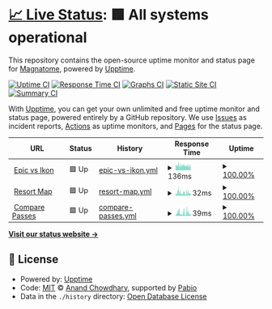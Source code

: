 # [📈 Live Status](https://magnatome.github.io/epic-vs-ikon-status-page): <!--live status--> **🟩 All systems operational**

This repository contains the open-source uptime monitor and status page for [Magnatome](https://magnatome.com), powered by [Upptime](https://github.com/upptime/upptime).

[![Uptime CI](https://github.com/magnatome/epic-vs-ikon-status-page/workflows/Uptime%20CI/badge.svg)](https://github.com/magnatome/epic-vs-ikon-status-page/actions?query=workflow%3A%22Uptime+CI%22)
[![Response Time CI](https://github.com/magnatome/epic-vs-ikon-status-page/workflows/Response%20Time%20CI/badge.svg)](https://github.com/magnatome/epic-vs-ikon-status-page/actions?query=workflow%3A%22Response+Time+CI%22)
[![Graphs CI](https://github.com/magnatome/epic-vs-ikon-status-page/workflows/Graphs%20CI/badge.svg)](https://github.com/magnatome/epic-vs-ikon-status-page/actions?query=workflow%3A%22Graphs+CI%22)
[![Static Site CI](https://github.com/magnatome/epic-vs-ikon-status-page/workflows/Static%20Site%20CI/badge.svg)](https://github.com/magnatome/epic-vs-ikon-status-page/actions?query=workflow%3A%22Static+Site+CI%22)
[![Summary CI](https://github.com/magnatome/epic-vs-ikon-status-page/workflows/Summary%20CI/badge.svg)](https://github.com/magnatome/epic-vs-ikon-status-page/actions?query=workflow%3A%22Summary+CI%22)

With [Upptime](https://upptime.js.org), you can get your own unlimited and free uptime monitor and status page, powered entirely by a GitHub repository. We use [Issues](https://github.com/magnatome/epic-vs-ikon-status-page/issues) as incident reports, [Actions](https://github.com/magnatome/epic-vs-ikon-status-page/actions) as uptime monitors, and [Pages](https://magnatome.github.io/epic-vs-ikon-status-page) for the status page.

<!--start: status pages-->
<!-- This summary is generated by Upptime (https://github.com/upptime/upptime) -->
<!-- Do not edit this manually, your changes will be overwritten -->
<!-- prettier-ignore -->
| URL | Status | History | Response Time | Uptime |
| --- | ------ | ------- | ------------- | ------ |
| <img alt="" src="https://icons.duckduckgo.com/ip3/www.epicorikon.com.ico" height="13"> [Epic vs Ikon](https://www.epicorikon.com) | 🟩 Up | [epic-vs-ikon.yml](https://github.com/magnatome/epic-vs-ikon-status-page/commits/HEAD/history/epic-vs-ikon.yml) | <details><summary><img alt="Response time graph" src="./graphs/epic-vs-ikon/response-time-week.png" height="20"> 136ms</summary><br><a href="https://status.epicorikon.com/history/epic-vs-ikon"><img alt="Response time 153" src="https://img.shields.io/endpoint?url=https%3A%2F%2Fraw.githubusercontent.com%2Fmagnatome%2Fepic-vs-ikon-status-page%2FHEAD%2Fapi%2Fepic-vs-ikon%2Fresponse-time.json"></a><br><a href="https://status.epicorikon.com/history/epic-vs-ikon"><img alt="24-hour response time 123" src="https://img.shields.io/endpoint?url=https%3A%2F%2Fraw.githubusercontent.com%2Fmagnatome%2Fepic-vs-ikon-status-page%2FHEAD%2Fapi%2Fepic-vs-ikon%2Fresponse-time-day.json"></a><br><a href="https://status.epicorikon.com/history/epic-vs-ikon"><img alt="7-day response time 136" src="https://img.shields.io/endpoint?url=https%3A%2F%2Fraw.githubusercontent.com%2Fmagnatome%2Fepic-vs-ikon-status-page%2FHEAD%2Fapi%2Fepic-vs-ikon%2Fresponse-time-week.json"></a><br><a href="https://status.epicorikon.com/history/epic-vs-ikon"><img alt="30-day response time 151" src="https://img.shields.io/endpoint?url=https%3A%2F%2Fraw.githubusercontent.com%2Fmagnatome%2Fepic-vs-ikon-status-page%2FHEAD%2Fapi%2Fepic-vs-ikon%2Fresponse-time-month.json"></a><br><a href="https://status.epicorikon.com/history/epic-vs-ikon"><img alt="1-year response time 153" src="https://img.shields.io/endpoint?url=https%3A%2F%2Fraw.githubusercontent.com%2Fmagnatome%2Fepic-vs-ikon-status-page%2FHEAD%2Fapi%2Fepic-vs-ikon%2Fresponse-time-year.json"></a></details> | <details><summary><a href="https://status.epicorikon.com/history/epic-vs-ikon">100.00%</a></summary><a href="https://status.epicorikon.com/history/epic-vs-ikon"><img alt="All-time uptime 100.00%" src="https://img.shields.io/endpoint?url=https%3A%2F%2Fraw.githubusercontent.com%2Fmagnatome%2Fepic-vs-ikon-status-page%2FHEAD%2Fapi%2Fepic-vs-ikon%2Fuptime.json"></a><br><a href="https://status.epicorikon.com/history/epic-vs-ikon"><img alt="24-hour uptime 100.00%" src="https://img.shields.io/endpoint?url=https%3A%2F%2Fraw.githubusercontent.com%2Fmagnatome%2Fepic-vs-ikon-status-page%2FHEAD%2Fapi%2Fepic-vs-ikon%2Fuptime-day.json"></a><br><a href="https://status.epicorikon.com/history/epic-vs-ikon"><img alt="7-day uptime 100.00%" src="https://img.shields.io/endpoint?url=https%3A%2F%2Fraw.githubusercontent.com%2Fmagnatome%2Fepic-vs-ikon-status-page%2FHEAD%2Fapi%2Fepic-vs-ikon%2Fuptime-week.json"></a><br><a href="https://status.epicorikon.com/history/epic-vs-ikon"><img alt="30-day uptime 100.00%" src="https://img.shields.io/endpoint?url=https%3A%2F%2Fraw.githubusercontent.com%2Fmagnatome%2Fepic-vs-ikon-status-page%2FHEAD%2Fapi%2Fepic-vs-ikon%2Fuptime-month.json"></a><br><a href="https://status.epicorikon.com/history/epic-vs-ikon"><img alt="1-year uptime 100.00%" src="https://img.shields.io/endpoint?url=https%3A%2F%2Fraw.githubusercontent.com%2Fmagnatome%2Fepic-vs-ikon-status-page%2FHEAD%2Fapi%2Fepic-vs-ikon%2Fuptime-year.json"></a></details>
| <img alt="" src="https://icons.duckduckgo.com/ip3/www.epicorikon.com.ico" height="13"> [Resort Map](https://www.epicorikon.com/map) | 🟩 Up | [resort-map.yml](https://github.com/magnatome/epic-vs-ikon-status-page/commits/HEAD/history/resort-map.yml) | <details><summary><img alt="Response time graph" src="./graphs/resort-map/response-time-week.png" height="20"> 32ms</summary><br><a href="https://status.epicorikon.com/history/resort-map"><img alt="Response time 45" src="https://img.shields.io/endpoint?url=https%3A%2F%2Fraw.githubusercontent.com%2Fmagnatome%2Fepic-vs-ikon-status-page%2FHEAD%2Fapi%2Fresort-map%2Fresponse-time.json"></a><br><a href="https://status.epicorikon.com/history/resort-map"><img alt="24-hour response time 23" src="https://img.shields.io/endpoint?url=https%3A%2F%2Fraw.githubusercontent.com%2Fmagnatome%2Fepic-vs-ikon-status-page%2FHEAD%2Fapi%2Fresort-map%2Fresponse-time-day.json"></a><br><a href="https://status.epicorikon.com/history/resort-map"><img alt="7-day response time 32" src="https://img.shields.io/endpoint?url=https%3A%2F%2Fraw.githubusercontent.com%2Fmagnatome%2Fepic-vs-ikon-status-page%2FHEAD%2Fapi%2Fresort-map%2Fresponse-time-week.json"></a><br><a href="https://status.epicorikon.com/history/resort-map"><img alt="30-day response time 38" src="https://img.shields.io/endpoint?url=https%3A%2F%2Fraw.githubusercontent.com%2Fmagnatome%2Fepic-vs-ikon-status-page%2FHEAD%2Fapi%2Fresort-map%2Fresponse-time-month.json"></a><br><a href="https://status.epicorikon.com/history/resort-map"><img alt="1-year response time 45" src="https://img.shields.io/endpoint?url=https%3A%2F%2Fraw.githubusercontent.com%2Fmagnatome%2Fepic-vs-ikon-status-page%2FHEAD%2Fapi%2Fresort-map%2Fresponse-time-year.json"></a></details> | <details><summary><a href="https://status.epicorikon.com/history/resort-map">100.00%</a></summary><a href="https://status.epicorikon.com/history/resort-map"><img alt="All-time uptime 100.00%" src="https://img.shields.io/endpoint?url=https%3A%2F%2Fraw.githubusercontent.com%2Fmagnatome%2Fepic-vs-ikon-status-page%2FHEAD%2Fapi%2Fresort-map%2Fuptime.json"></a><br><a href="https://status.epicorikon.com/history/resort-map"><img alt="24-hour uptime 100.00%" src="https://img.shields.io/endpoint?url=https%3A%2F%2Fraw.githubusercontent.com%2Fmagnatome%2Fepic-vs-ikon-status-page%2FHEAD%2Fapi%2Fresort-map%2Fuptime-day.json"></a><br><a href="https://status.epicorikon.com/history/resort-map"><img alt="7-day uptime 100.00%" src="https://img.shields.io/endpoint?url=https%3A%2F%2Fraw.githubusercontent.com%2Fmagnatome%2Fepic-vs-ikon-status-page%2FHEAD%2Fapi%2Fresort-map%2Fuptime-week.json"></a><br><a href="https://status.epicorikon.com/history/resort-map"><img alt="30-day uptime 100.00%" src="https://img.shields.io/endpoint?url=https%3A%2F%2Fraw.githubusercontent.com%2Fmagnatome%2Fepic-vs-ikon-status-page%2FHEAD%2Fapi%2Fresort-map%2Fuptime-month.json"></a><br><a href="https://status.epicorikon.com/history/resort-map"><img alt="1-year uptime 100.00%" src="https://img.shields.io/endpoint?url=https%3A%2F%2Fraw.githubusercontent.com%2Fmagnatome%2Fepic-vs-ikon-status-page%2FHEAD%2Fapi%2Fresort-map%2Fuptime-year.json"></a></details>
| <img alt="" src="https://icons.duckduckgo.com/ip3/www.epicorikon.com.ico" height="13"> [Compare Passes](https://www.epicorikon.com/passes/compare) | 🟩 Up | [compare-passes.yml](https://github.com/magnatome/epic-vs-ikon-status-page/commits/HEAD/history/compare-passes.yml) | <details><summary><img alt="Response time graph" src="./graphs/compare-passes/response-time-week.png" height="20"> 39ms</summary><br><a href="https://status.epicorikon.com/history/compare-passes"><img alt="Response time 73" src="https://img.shields.io/endpoint?url=https%3A%2F%2Fraw.githubusercontent.com%2Fmagnatome%2Fepic-vs-ikon-status-page%2FHEAD%2Fapi%2Fcompare-passes%2Fresponse-time.json"></a><br><a href="https://status.epicorikon.com/history/compare-passes"><img alt="24-hour response time 22" src="https://img.shields.io/endpoint?url=https%3A%2F%2Fraw.githubusercontent.com%2Fmagnatome%2Fepic-vs-ikon-status-page%2FHEAD%2Fapi%2Fcompare-passes%2Fresponse-time-day.json"></a><br><a href="https://status.epicorikon.com/history/compare-passes"><img alt="7-day response time 39" src="https://img.shields.io/endpoint?url=https%3A%2F%2Fraw.githubusercontent.com%2Fmagnatome%2Fepic-vs-ikon-status-page%2FHEAD%2Fapi%2Fcompare-passes%2Fresponse-time-week.json"></a><br><a href="https://status.epicorikon.com/history/compare-passes"><img alt="30-day response time 55" src="https://img.shields.io/endpoint?url=https%3A%2F%2Fraw.githubusercontent.com%2Fmagnatome%2Fepic-vs-ikon-status-page%2FHEAD%2Fapi%2Fcompare-passes%2Fresponse-time-month.json"></a><br><a href="https://status.epicorikon.com/history/compare-passes"><img alt="1-year response time 73" src="https://img.shields.io/endpoint?url=https%3A%2F%2Fraw.githubusercontent.com%2Fmagnatome%2Fepic-vs-ikon-status-page%2FHEAD%2Fapi%2Fcompare-passes%2Fresponse-time-year.json"></a></details> | <details><summary><a href="https://status.epicorikon.com/history/compare-passes">100.00%</a></summary><a href="https://status.epicorikon.com/history/compare-passes"><img alt="All-time uptime 100.00%" src="https://img.shields.io/endpoint?url=https%3A%2F%2Fraw.githubusercontent.com%2Fmagnatome%2Fepic-vs-ikon-status-page%2FHEAD%2Fapi%2Fcompare-passes%2Fuptime.json"></a><br><a href="https://status.epicorikon.com/history/compare-passes"><img alt="24-hour uptime 100.00%" src="https://img.shields.io/endpoint?url=https%3A%2F%2Fraw.githubusercontent.com%2Fmagnatome%2Fepic-vs-ikon-status-page%2FHEAD%2Fapi%2Fcompare-passes%2Fuptime-day.json"></a><br><a href="https://status.epicorikon.com/history/compare-passes"><img alt="7-day uptime 100.00%" src="https://img.shields.io/endpoint?url=https%3A%2F%2Fraw.githubusercontent.com%2Fmagnatome%2Fepic-vs-ikon-status-page%2FHEAD%2Fapi%2Fcompare-passes%2Fuptime-week.json"></a><br><a href="https://status.epicorikon.com/history/compare-passes"><img alt="30-day uptime 100.00%" src="https://img.shields.io/endpoint?url=https%3A%2F%2Fraw.githubusercontent.com%2Fmagnatome%2Fepic-vs-ikon-status-page%2FHEAD%2Fapi%2Fcompare-passes%2Fuptime-month.json"></a><br><a href="https://status.epicorikon.com/history/compare-passes"><img alt="1-year uptime 100.00%" src="https://img.shields.io/endpoint?url=https%3A%2F%2Fraw.githubusercontent.com%2Fmagnatome%2Fepic-vs-ikon-status-page%2FHEAD%2Fapi%2Fcompare-passes%2Fuptime-year.json"></a></details>

<!--end: status pages-->

[**Visit our status website →**](https://magnatome.github.io/epic-vs-ikon-status-page)

## 📄 License

- Powered by: [Upptime](https://github.com/upptime/upptime)
- Code: [MIT](./LICENSE) © [Anand Chowdhary](https://anandchowdhary.com), supported by [Pabio](https://pabio.com)
- Data in the `./history` directory: [Open Database License](https://opendatacommons.org/licenses/odbl/1-0/)
